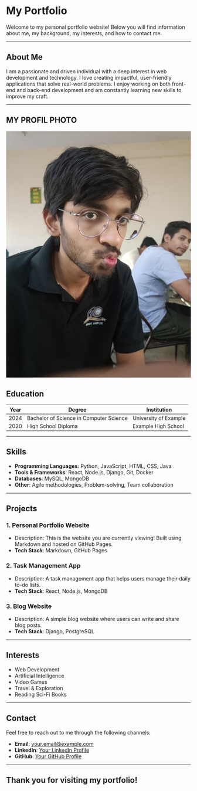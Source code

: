 # My Portfolio

Welcome to my personal portfolio website! Below you will find information about me, my background, my interests, and how to contact me.

---
 
## About Me

I am a passionate and driven individual with a deep interest in web development and technology. I love creating impactful, user-friendly applications that solve real-world problems. I enjoy working on both front-end and back-end development and am constantly learning new skills to improve my craft.

---
## MY PROFIL PHOTO
![photo](/asset/me.jpg)
## Education

| Year       | Degree                             | Institution                  |
|------------|------------------------------------|------------------------------|
| 2024       | Bachelor of Science in Computer Science | University of Example        |
| 2020       | High School Diploma                | Example High School          |

---

## Skills

- **Programming Languages**: Python, JavaScript, HTML, CSS, Java
- **Tools & Frameworks**: React, Node.js, Django, Git, Docker
- **Databases**: MySQL, MongoDB
- **Other**: Agile methodologies, Problem-solving, Team collaboration

---

## Projects

### 1. **Personal Portfolio Website**
   - Description: This is the website you are currently viewing! Built using Markdown and hosted on GitHub Pages.
   - **Tech Stack**: Markdown, GitHub Pages

### 2. **Task Management App**
   - Description: A task management app that helps users manage their daily to-do lists.
   - **Tech Stack**: React, Node.js, MongoDB

### 3. **Blog Website**
   - Description: A simple blog website where users can write and share blog posts.
   - **Tech Stack**: Django, PostgreSQL

---

## Interests

- Web Development
- Artificial Intelligence
- Video Games
- Travel & Exploration
- Reading Sci-Fi Books

---

## Contact

Feel free to reach out to me through the following channels:

- **Email**: [your.email@example.com](mailto:your.email@example.com)
- **LinkedIn**: [Your LinkedIn Profile](https://www.linkedin.com/in/yourprofile/)
- **GitHub**: [Your GitHub Profile](https://github.com/yourusername)

---

## Thank you for visiting my portfolio!
